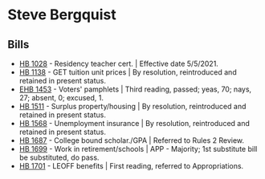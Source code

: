 # Steve Bergquist
## Bills
* [HB 1028](/bill/2021-22/hb/1028/) - Residency teacher cert. | Effective date 5/5/2021.
* [HB 1138](/bill/2021-22/hb/1138/) - GET tuition unit prices | By resolution, reintroduced and retained in present status.
* [EHB 1453](/bill/2021-22/ehb/1453/) - Voters' pamphlets | Third reading, passed; yeas, 70; nays, 27; absent, 0; excused, 1.
* [HB 1511](/bill/2021-22/hb/1511/) - Surplus property/housing | By resolution, reintroduced and retained in present status.
* [HB 1568](/bill/2021-22/hb/1568/) - Unemployment insurance | By resolution, reintroduced and retained in present status.
* [HB 1687](/bill/2021-22/hb/1687/) - College bound scholar./GPA | Referred to Rules 2 Review.
* [HB 1699](/bill/2021-22/hb/1699/) - Work in retirement/schools | APP - Majority; 1st substitute bill be substituted, do pass.
* [HB 1701](/bill/2021-22/hb/1701/) - LEOFF benefits | First reading, referred to Appropriations.
